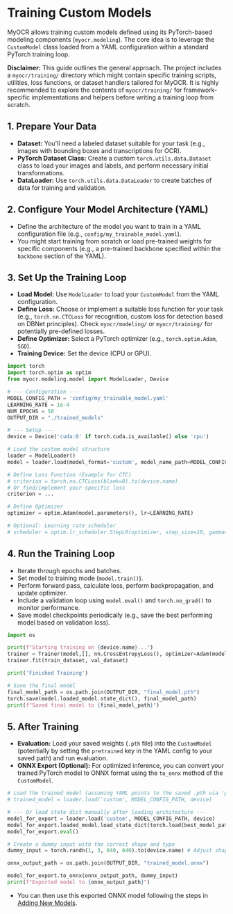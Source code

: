 # Training Custom Models

MyOCR allows training custom models defined using its PyTorch-based modeling components (`myocr.modeling`). The core idea is to leverage the `CustomModel` class loaded from a YAML configuration within a standard PyTorch training loop.

**Disclaimer:** This guide outlines the general approach. The project includes a `myocr/training/` directory which might contain specific training scripts, utilities, loss functions, or dataset handlers tailored for MyOCR. It is highly recommended to explore the contents of `myocr/training/` for framework-specific implementations and helpers before writing a training loop from scratch.

## 1. Prepare Your Data

*   **Dataset:** You'll need a labeled dataset suitable for your task (e.g., images with bounding boxes and transcriptions for OCR).
*   **PyTorch Dataset Class:** Create a custom `torch.utils.data.Dataset` class to load your images and labels, and perform necessary initial transformations.
*   **DataLoader:** Use `torch.utils.data.DataLoader` to create batches of data for training and validation.

## 2. Configure Your Model Architecture (YAML)

*   Define the architecture of the model you want to train in a YAML configuration file (e.g., `config/my_trainable_model.yaml`).
*   You might start training from scratch or load pre-trained weights for specific components (e.g., a pre-trained backbone specified within the `backbone` section of the YAML).


## 3. Set Up the Training Loop

*   **Load Model:** Use `ModelLoader` to load your `CustomModel` from the YAML configuration.
*   **Define Loss:** Choose or implement a suitable loss function for your task (e.g., `torch.nn.CTCLoss` for recognition, custom loss for detection based on DBNet principles). Check `myocr/modeling/` or `myocr/training/` for potentially pre-defined losses.
*   **Define Optimizer:** Select a PyTorch optimizer (e.g., `torch.optim.Adam`, `SGD`).
*   **Training Device:** Set the device (CPU or GPU).

```python
import torch
import torch.optim as optim
from myocr.modeling.model import ModelLoader, Device

# --- Configuration ---
MODEL_CONFIG_PATH = 'config/my_trainable_model.yaml'
LEARNING_RATE = 1e-4
NUM_EPOCHS = 50
OUTPUT_DIR = "./trained_models"

# --- Setup ---
device = Device('cuda:0' if torch.cuda.is_available() else 'cpu')

# Load the custom model structure
loader = ModelLoader()
model = loader.load(model_format='custom', model_name_path=MODEL_CONFIG_PATH, device=device)

# Define Loss Function (Example for CTC)
# criterion = torch.nn.CTCLoss(blank=0).to(device.name) 
# Or find/implement your specific loss
criterion = ... 

# Define Optimizer
optimizer = optim.Adam(model.parameters(), lr=LEARNING_RATE)

# Optional: Learning rate scheduler
# scheduler = optim.lr_scheduler.StepLR(optimizer, step_size=10, gamma=0.1)
```

## 4. Run the Training Loop

*   Iterate through epochs and batches.
*   Set model to training mode (`model.train()`).
*   Perform forward pass, calculate loss, perform backpropagation, and update optimizer.
*   Include a validation loop using `model.eval()` and `torch.no_grad()` to monitor performance.
*   Save model checkpoints periodically (e.g., save the best performing model based on validation loss).

```python
import os

print(f"Starting training on {device.name}...")
trainer = Trainer(model,[], nn.CrossEntropyLoss(), optimizer=Adam(model.parameters(), lr=0.001), num_epochs=50, batch_size = 64)
trainer.fit(train_dataset, val_dataset)

print('Finished Training')

# Save the final model
final_model_path = os.path.join(OUTPUT_DIR, "final_model.pth")
torch.save(model.loaded_model.state_dict(), final_model_path)
print(f"Saved final model to {final_model_path}")
```

## 5. After Training

*   **Evaluation:** Load your saved weights (`.pth` file) into the `CustomModel` (potentially by setting the `pretrained` key in the YAML config to your saved path) and run evaluation.
*   **ONNX Export (Optional):** For optimized inference, you can convert your trained PyTorch model to ONNX format using the `to_onnx` method of the `CustomModel`.

```python
# Load the trained model (assuming YAML points to the saved .pth via 'pretrained' key)
# trained_model = loader.load('custom', MODEL_CONFIG_PATH, device)

# --- Or load state dict manually after loading architecture --- 
model_for_export = loader.load('custom', MODEL_CONFIG_PATH, device)
model_for_export.loaded_model.load_state_dict(torch.load(best_model_path, map_location=device.name))
model_for_export.eval()

# Create a dummy input with the correct shape and type
dummy_input = torch.randn(1, 3, 640, 640).to(device.name) # Adjust shape as needed

onnx_output_path = os.path.join(OUTPUT_DIR, "trained_model.onnx")

model_for_export.to_onnx(onnx_output_path, dummy_input)
print(f"Exported model to {onnx_output_path}")
```
*   You can then use this exported ONNX model following the steps in [Adding New Models](./add-model.md#option-1-adding-a-pre-trained-onnx-model).
